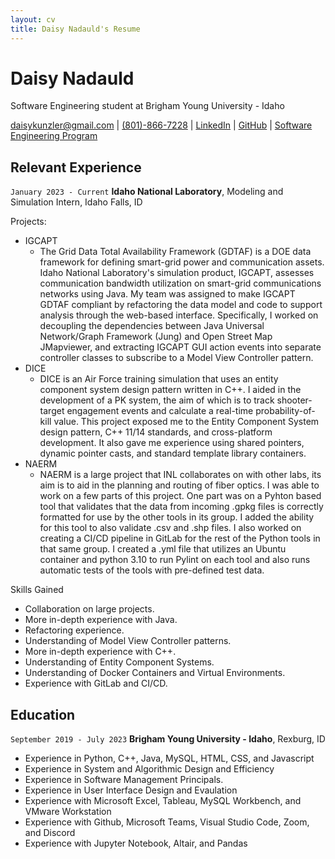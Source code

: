 ```yaml
---
layout: cv
title: Daisy Nadauld's Resume
---
```

# Daisy Nadauld
Software Engineering student at Brigham Young University - Idaho

<div id="webaddress">
<a href="daisykunzler@gmail.com">daisykunzler@gmail.com</a>
| <a href="801-866-7228">(801)-866-7228</a>
| <a href="https://www.linkedin.com/in/daisy-kunzler/">LinkedIn</a>
| <a href="https://github.com/daisynadauld">GitHub</a>
| <a href="https://www.byui.edu/catalog#/programs/4kNfm-2oZ?bc=true&bcCurrent=Software%20Engineering&bcGroup=Department%20of%20Computer%20Science%20and%20Electrical%20Engineering&bcItemType=programs">Software Engineering Program</a>
</div>

<!-- https://www.monique.tech/the-art-of-markdown -->


## Relevant Experience
`January 2023 - Current`
__Idaho National Laboratory__, Modeling and Simulation Intern, Idaho Falls, ID

Projects:
- IGCAPT
  - The Grid Data Total Availability Framework (GDTAF) is a DOE data framework for defining smart-grid power and communication assets. Idaho National Laboratory's simulation product, IGCAPT, assesses communication bandwidth utilization on smart-grid communications networks using Java. My team was assigned to make IGCAPT GDTAF compliant by refactoring the data model and code to support analysis through the web-based interface. Specifically, I worked on decoupling the dependencies between Java Universal Network/Graph Framework (Jung) and Open Street Map JMapviewer, and extracting IGCAPT GUI action events into separate controller classes to subscribe to a Model View Controller pattern.
- DICE
  - DICE is an Air Force training simulation that uses an entity component system design pattern written in C++. I aided in the development of a PK system, the aim of which is to track shooter-target engagement events and calculate a real-time probability-of-kill value. This project exposed me to the Entity Component System design pattern, C++ 11/14 standards, and cross-platform development. It also gave me experience using shared pointers, dynamic pointer casts, and standard template library containers.
- NAERM
  - NAERM is a large project that INL collaborates on with other labs, its aim is to aid in the planning and routing of fiber optics. I was able to work on a few parts of this project. One part was on a Pyhton based tool that validates that the data from incoming .gpkg files is correctly formatted for use by the other tools in its group. I added the ability for this tool to also validate .csv and .shp files. I also worked on creating a CI/CD pipeline in GitLab for the rest of the Python tools in that same group. I created a .yml file that utilizes an Ubuntu container and python 3.10 to run Pylint on each tool and also runs automatic tests of the tools with pre-defined test data.

Skills Gained 
- Collaboration on large projects.
- More in-depth experience with Java.
- Refactoring experience.
- Understanding of Model View Controller patterns.
- More in-depth experience with C++.
- Understanding of Entity Component Systems.
- Understanding of Docker Containers and Virtual Environments.
- Experience with GitLab and CI/CD.


## Education

`September 2019 - July 2023`
__Brigham Young University - Idaho__, Rexburg, ID

- Experience in Python, C++, Java, MySQL, HTML, CSS, and Javascript
- Experience in System and Algorithmic Design and Efficiency 
- Experience in Software Management Principals.
- Experience in User Interface Design and Evaulation
- Experience with Microsoft Excel, Tableau, MySQL Workbench, and VMware Workstation
- Experience with Github, Microsoft Teams, Visual Studio Code, Zoom, and Discord
- Experience with Jupyter Notebook, Altair, and Pandas


<!-- ### Footer

Last updated: Dec 2021 -->


